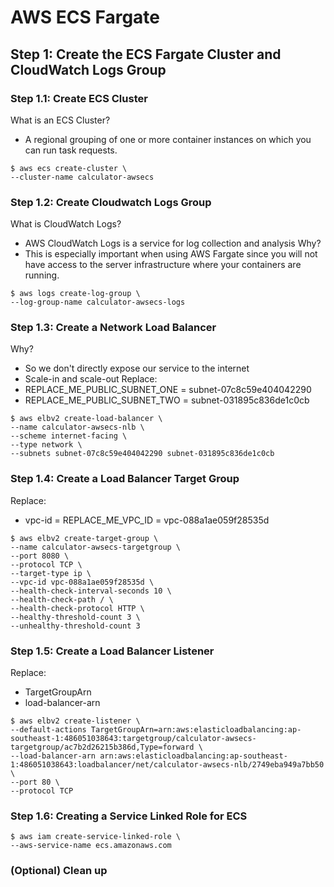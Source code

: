 # AWS ECS Fargate

## Step 1: Create the ECS Fargate Cluster and CloudWatch Logs Group

### Step 1.1: Create ECS Cluster
What is an ECS Cluster?
- A regional grouping of one or more container instances on which you can run task requests.

```
$ aws ecs create-cluster \
--cluster-name calculator-awsecs
```

### Step 1.2: Create Cloudwatch Logs Group
What is CloudWatch Logs?
- AWS CloudWatch Logs is a service for log collection and analysis Why?
- This is especially important when using AWS Fargate since you will not have access to the server infrastructure where your containers are running.

```
$ aws logs create-log-group \
--log-group-name calculator-awsecs-logs
```

### Step 1.3: Create a Network Load Balancer
Why?
- So we don't directly expose our service to the internet
- Scale-in and scale-out Replace:
- REPLACE_ME_PUBLIC_SUBNET_ONE = subnet-07c8c59e404042290
- REPLACE_ME_PUBLIC_SUBNET_TWO = subnet-031895c836de1c0cb

```
$ aws elbv2 create-load-balancer \
--name calculator-awsecs-nlb \
--scheme internet-facing \
--type network \
--subnets subnet-07c8c59e404042290 subnet-031895c836de1c0cb
```

### Step 1.4: Create a Load Balancer Target Group
Replace:
- vpc-id = REPLACE_ME_VPC_ID = vpc-088a1ae059f28535d

```
$ aws elbv2 create-target-group \
--name calculator-awsecs-targetgroup \
--port 8080 \
--protocol TCP \
--target-type ip \
--vpc-id vpc-088a1ae059f28535d \
--health-check-interval-seconds 10 \
--health-check-path / \
--health-check-protocol HTTP \
--healthy-threshold-count 3 \
--unhealthy-threshold-count 3
```

### Step 1.5: Create a Load Balancer Listener
Replace:
- TargetGroupArn
- load-balancer-arn

```
$ aws elbv2 create-listener \
--default-actions TargetGroupArn=arn:aws:elasticloadbalancing:ap-southeast-1:486051038643:targetgroup/calculator-awsecs-targetgroup/ac7b2d26215b386d,Type=forward \
--load-balancer-arn arn:aws:elasticloadbalancing:ap-southeast-1:486051038643:loadbalancer/net/calculator-awsecs-nlb/2749eba949a7bb50 \
--port 80 \
--protocol TCP
```

### Step 1.6: Creating a Service Linked Role for ECS
```
$ aws iam create-service-linked-role \
--aws-service-name ecs.amazonaws.com
```

### (Optional) Clean up
